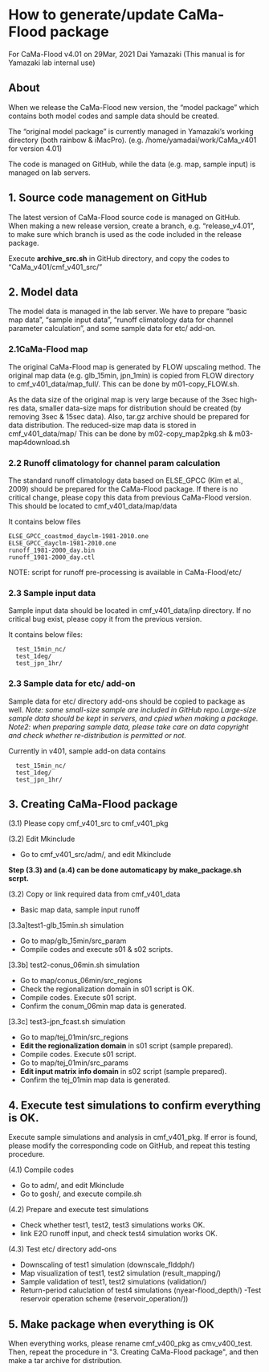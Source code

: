 # How to generate/update CaMa-Flood package
For CaMa-Flood v4.01 on 29Mar, 2021
Dai Yamazaki
(This manual is for Yamazaki lab internal use)

## About
When we release the CaMa-Flood new version, the “model package” which contains both model codes and sample data should be created.

The “original model package” is currently managed in Yamazaki’s working directory (both rainbow & iMacPro). (e.g. /home/yamadai/work/CaMa_v401 for version 4.01)

The code is managed on GitHub, while the data (e.g. map, sample input) is managed on lab servers. 

## 1. Source code management on GitHub
The latest version of CaMa-Flood source code is managed on GitHub.
When making a new release version, create a branch, e.g. “release_v4.01”, to make sure which branch is used as the code included in the release package.

Execute **archive_src.sh** in GitHub directory, and copy the codes to “CaMa_v401/cmf_v401_src/”

## 2. Model data
The model data is managed in the lab server. We have to prepare “basic map data”, “sample input data”, “runoff climatology data for channel parameter calculation”, and some sample data for etc/ add-on.

### 2.1CaMa-Flood map
The original CaMa-Flood map is generated by FLOW upscaling method.
The original map data (e.g. glb_15min, jpn_1min) is copied from FLOW directory to cmf_v401_data/map_full/.
This can be done by m01-copy_FLOW.sh.

As the data size of the original map is very large because of the 3sec high-res data, smaller data-size maps for distribution should be created (by removing 3sec & 15sec data). Also, tar.gz archive should be prepared for data distribution.
The reduced-size map data is stored in cmf_v401_data/map/
This can be done by m02-copy_map2pkg.sh & m03-map4download.sh

### 2.2 Runoff climatology for channel param calculation
The standard runoff climatology data based on ELSE_GPCC (Kim et al., 2009) should be prepared for the CaMa-Flood package. If there is no critical change, please copy this data from previous CaMa-Flood version. This should be located to cmf_v401_data/map/data

It contains below files
~~~
ELSE_GPCC_coastmod_dayclm-1981-2010.one
ELSE_GPCC_dayclm-1981-2010.one
runoff_1981-2000_day.bin
runoff_1981-2000_day.ctl
~~~
NOTE: script for runoff pre-processing is available in CaMa-Flood/etc/

### 2.3 Sample input data
Sample input data should be located in cmf_v401_data/inp directory. If no critical bug exist, please copy it from the previous version.

It contains below files:
~~~
  test_15min_nc/
  test_1deg/
  test_jpn_1hr/
~~~

### 2.3 Sample data for etc/ add-on
Sample data for etc/ directory add-ons should be copied to package as well.
*Note: some small-size sample are included in GitHub repo.Large-size sample data should be kept in servers, and cpied when making a package.*
*Note2: when preparing sample data, please take care on data copyright and check whether re-distribution is permitted or not.*


Currently in v401, sample add-on data contains
~~~
  test_15min_nc/
  test_1deg/
  test_jpn_1hr/
~~~

## 3. Creating CaMa-Flood package
(3.1) Please copy cmf_v401_src to cmf_v401_pkg

(3.2) Edit Mkinclude
-  Go to cmf_v401_src/adm/, and edit Mkinclude

**Step (3.3) and (a.4) can be done automaticapy by make_package.sh scrpt.**

(3.2) Copy or link required data from cmf_v401_data
-  Basic map data, sample input runoff


[3.3a]test1-glb_15min.sh simulation
- Go to map/glb_15min/src_param
- Compile codes and execute s01 & s02 scripts.

[3.3b] test2-conus_06min.sh simulation
 - Go to map/conus_06min/src_regions
 - Check the regionalization domain in s01 script is OK.
 - Compile codes. Execute s01 script.
 - Confirm the conum_06min map data is generated.

[3.3c] test3-jpn_fcast.sh simulation
 - Go to map/tej_01min/src_regions
 - **Edit the regionalization domain** in s01 script (sample prepared).
 - Compile codes. Execute s01 script.
 - Go to map/tej_01min/src_params
 - **Edit input matrix info domain** in s02 script (sample prepared).
- Confirm the tej_01min map data is generated.

## 4. Execute test simulations to confirm everything is OK.
Execute sample simulations and analysis in cmf_v401_pkg.
If error is found, please modify the corresponding code on GitHub, and repeat this testing procedure.

(4.1) Compile codes
-  Go to adm/, and edit Mkinclude
-  Go to gosh/, and execute compile.sh

(4.2) Prepare and execute test simulations
 - Check whether test1, test2, test3 simulations works OK.
 - link E2O runoff input, and check test4 simulation works OK.

(4.3) Test etc/ directory add-ons
 - Downscaling of test1 simulation (downscale_flddph/)
 - Map visualization of test1, test2 simulation (result_mapping/)
 - Sample validation of test1, test2 simulations (validation/)
 - Return-period caluclation of test4 simulations (nyear-flood_depth/)
 -Test reservoir operation scheme (reservoir_operation/))

## 5. Make package when everything is OK
When everything works, please rename cmf_v400_pkg as cmv_v400_test.
Then, repeat the procedure in "3. Creating CaMa-Flood package", and then make a tar archive for distribution.



